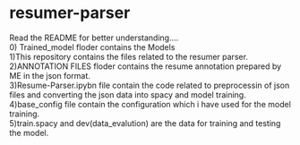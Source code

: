 # resumer-parser
Read the README for better understanding....<br>
0) Trained_model floder contains the Models <br>
1)This repository contains the files related to the resumer parser. <br>
2)ANNOTATION FILES floder contains the resume annotation prepared by ME in the json format. <br>
3)Resume-Parser.ipybn file contain the code related to preprocessin of json files and converting the json data into spacy and model training. <br>
4)base_config file contain the configuration which i have used for the model training. <br>
5)train.spacy and dev(data_evalution) are the data for training and testing the model. <br>
